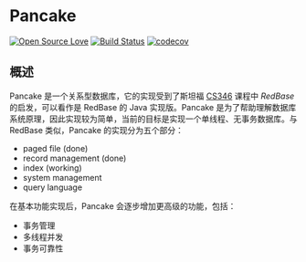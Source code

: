 # Pancake

[![Open Source Love](https://badges.frapsoft.com/os/gpl/gpl.svg?v=102)](https://github.com/ellerbrock/open-source-badge/)
[![Build Status](https://travis-ci.org/nettee/pancake.svg?branch=master)](https://travis-ci.org/nettee/pancake)
[![codecov](https://codecov.io/gh/nettee/pancake/branch/develop/graph/badge.svg)](https://codecov.io/gh/nettee/pancake)

## 概述

Pancake 是一个关系型数据库，它的实现受到了斯坦福 [CS346][cs346] 课程中 _RedBase_ 的启发，可以看作是 RedBase 的 Java 实现版。Pancake 是为了帮助理解数据库系统原理，因此实现较为简单，当前的目标是实现一个单线程、无事务数据库。与 RedBase 类似，Pancake 的实现分为五个部分：

[cs346]: https://web.stanford.edu/class/cs346/2015/

+ paged file (done)
+ record management (done)
+ index (working)
+ system management
+ query language

在基本功能实现后，Pancake 会逐步增加更高级的功能，包括：

+ 事务管理
+ 多线程并发
+ 事务可靠性


